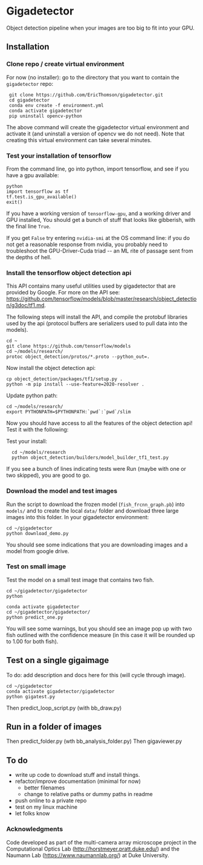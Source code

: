 # Gigadetector
Object detection pipeline when your images are too big to fit into your GPU.

<describe basic process here>

## Installation
### Clone repo / create  virtual environment
For now (no installer): go to the directory that you want to contain the `gigadetector` repo:    

     git clone https://github.com/EricThomson/gigadetector.git
     cd gigadetector
     conda env create -f environment.yml
     conda activate gigadetector
     pip uninstall opencv-python

The above command will create the gigadetector virtual environment and activate it (and uninstall a version of opencv we do not need).  Note that creating this virtual environment can take several minutes.

### Test your installation of tensorflow
From the command line, go into python, import tensorflow, and see if you have a gpu available:

    python
    import tensorflow as tf
    tf.test.is_gpu_available()
    exit()

If you have a working version of `tensorflow-gpu`, and a working driver and GPU installed, You should get a bunch of stuff that looks like gibberish, with the final line `True`.

If you get `False` try entering `nvidia-smi` at the OS command line: if you do not get a reasonable response from nvidia, you probably need to troubleshoot the GPU-Driver-Cuda triad -- an ML rite of passage sent from the depths of hell.

### Install the tensorflow object detection api
This API contains many useful utilities used by gigadetector that are provided by Google. For more on the API see:
 https://github.com/tensorflow/models/blob/master/research/object_detection/g3doc/tf1.md.

 The following steps will install the API, and compile the protobuf libraries used by the api (protocol buffers are serializers used to pull data into the models).

    cd ~
    git clone https://github.com/tensorflow/models
    cd ~/models/research/
    protoc object_detection/protos/*.proto --python_out=.

Now install the object detection api:

    cp object_detection/packages/tf1/setup.py .
    python -m pip install --use-feature=2020-resolver .

Update python path:

    cd ~/models/research/
    export PYTHONPATH=$PYTHONPATH:`pwd`:`pwd`/slim

Now you should have access to all the features of the object detection api! Test it with the following:

Test your install:

      cd ~/models/research
      python object_detection/builders/model_builder_tf1_test.py

If you see a bunch of lines indicating tests were Run (maybe with one or two skipped), you are good to go.

### Download the model and test images
Run the script to download the frozen model (`fish_frcnn_graph.pb`) into `models/` and to create the local `data/` folder and download three large images into this folder. In your gigadetector environment:

    cd ~/gigadetector
    python download_demo.py

You should see some indications that you are downloading images and a model from google drive.

### Test on small image
Test the model on a small test image that contains two fish.

    cd ~/gigadetector/gigadetector
    python

    conda activate gigadetector
    cd ~/gigadetector/gigadetector/
    python predict_one.py

You will see some warnings, but you should see an image pop up with two fish outlined with the confidence measure (in this case it will be rounded up to 1.00 for both fish).

## Test on a single gigaimage
To do: add description and docs here for this (will cycle through image).

    cd ~/gigadetector
    conda activate gigadetector/gigadetector
    python gigatest.py

Then predict_loop_script.py (with bb_draw.py)

## Run in a folder of images
Then predict_folder.py (wth bb_analysis_folder.py)
Then gigaviewer.py

## To do
- write up code to download stuff and install things.
- refactor/improve documentation (minimal for now)
    - better filenames
    - change to relative paths or dummy paths in readme
- push online to a private repo
- test on my linux machine
- let folks know


### Acknowledgments
Code developed as part of the multi-camera array microscope project in the Computational Optics Lab (http://horstmeyer.pratt.duke.edu/) and the Naumann Lab (https://www.naumannlab.org/) at Duke University.
